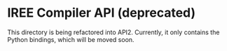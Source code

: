 # IREE Compiler API (deprecated)

This directory is being refactored into API2. Currently, it only contains
the Python bindings, which will be moved soon.
